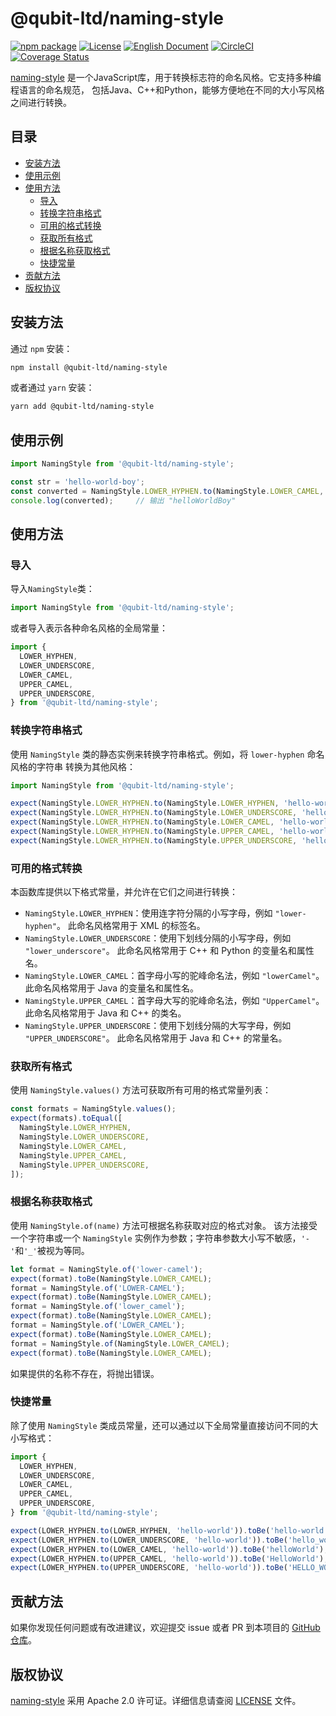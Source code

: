 # @qubit-ltd/naming-style 

[![npm package](https://img.shields.io/npm/v/@qubit-ltd/naming-style.svg)](https://npmjs.com/package/@qubit-ltd/naming-style)
[![License](https://img.shields.io/badge/License-Apache-blue.svg)](https://www.apache.org/licenses/LICENSE-2.0)
[![English Document](https://img.shields.io/badge/Document-English-blue.svg)](README.md)
[![CircleCI](https://dl.circleci.com/status-badge/img/gh/Haixing-Hu/js-naming-style/tree/master.svg?style=shield)](https://dl.circleci.com/status-badge/redirect/gh/Haixing-Hu/js-naming-style/tree/master)
[![Coverage Status](https://coveralls.io/repos/github/Haixing-Hu/js-naming-style/badge.svg?branch=master)](https://coveralls.io/github/Haixing-Hu/js-naming-style?branch=master)

[naming-style] 是一个JavaScript库，用于转换标志符的命名风格。它支持多种编程语言的命名规范，
包括Java、C++和Python，能够方便地在不同的大小写风格之间进行转换。

## <span id="content">目录</span>

- [安装方法](#installation)
- [使用示例](#example)
- [使用方法](#usage)
  - [导入](#import)
  - [转换字符串格式](#convert)
  - [可用的格式转换](#formats)
  - [获取所有格式](#all-formats)
  - [根据名称获取格式](#get-format)
  - [快捷常量](#shortcuts)
- [贡献方法](#contributing)
- [版权协议](#license)

## <span id="installation">安装方法</span>

通过 `npm` 安装：
```bash
npm install @qubit-ltd/naming-style
```
或者通过 `yarn` 安装：
```bash
yarn add @qubit-ltd/naming-style
```

## <span id="example">使用示例</span>

```js
import NamingStyle from '@qubit-ltd/naming-style';

const str = 'hello-world-boy';
const converted = NamingStyle.LOWER_HYPHEN.to(NamingStyle.LOWER_CAMEL, str);
console.log(converted);     // 输出 "helloWorldBoy"
```

## <span id="usage">使用方法</span>

### <span id="import">导入</span>

导入`NamingStyle`类：
```js
import NamingStyle from '@qubit-ltd/naming-style';
```
或者导入表示各种命名风格的全局常量：
```js
import {
  LOWER_HYPHEN,
  LOWER_UNDERSCORE,
  LOWER_CAMEL,
  UPPER_CAMEL,
  UPPER_UNDERSCORE,
} from '@qubit-ltd/naming-style';
```

### <span id="convert">转换字符串格式</span>

使用 `NamingStyle` 类的静态实例来转换字符串格式。例如，将 `lower-hyphen` 命名风格的字符串
转换为其他风格：

```js
import NamingStyle from '@qubit-ltd/naming-style';

expect(NamingStyle.LOWER_HYPHEN.to(NamingStyle.LOWER_HYPHEN, 'hello-world')).toBe('hello-world');
expect(NamingStyle.LOWER_HYPHEN.to(NamingStyle.LOWER_UNDERSCORE, 'hello-world')).toBe('hello_world');
expect(NamingStyle.LOWER_HYPHEN.to(NamingStyle.LOWER_CAMEL, 'hello-world')).toBe('helloWorld');
expect(NamingStyle.LOWER_HYPHEN.to(NamingStyle.UPPER_CAMEL, 'hello-world')).toBe('HelloWorld');
expect(NamingStyle.LOWER_HYPHEN.to(NamingStyle.UPPER_UNDERSCORE, 'hello-world')).toBe('HELLO_WORLD');
```

### <span id="formats">可用的格式转换</span>

本函数库提供以下格式常量，并允许在它们之间进行转换：

- `NamingStyle.LOWER_HYPHEN`：使用连字符分隔的小写字母，例如 `"lower-hyphen"`。
  此命名风格常用于 XML 的标签名。
- `NamingStyle.LOWER_UNDERSCORE`：使用下划线分隔的小写字母，例如 `"lower_underscore"`。
  此命名风格常用于 C++ 和 Python 的变量名和属性名。
- `NamingStyle.LOWER_CAMEL`：首字母小写的驼峰命名法，例如 `"lowerCamel"`。
  此命名风格常用于 Java 的变量名和属性名。
- `NamingStyle.UPPER_CAMEL`：首字母大写的驼峰命名法，例如 `"UpperCamel"`。  
  此命名风格常用于 Java 和 C++ 的类名。
- `NamingStyle.UPPER_UNDERSCORE`：使用下划线分隔的大写字母，例如 `"UPPER_UNDERSCORE"`。
  此命名风格常用于 Java 和 C++ 的常量名。

### <span id="all-formats">获取所有格式</span>

使用 `NamingStyle.values()` 方法可获取所有可用的格式常量列表：

```js
const formats = NamingStyle.values();
expect(formats).toEqual([
  NamingStyle.LOWER_HYPHEN,
  NamingStyle.LOWER_UNDERSCORE,
  NamingStyle.LOWER_CAMEL,
  NamingStyle.UPPER_CAMEL,
  NamingStyle.UPPER_UNDERSCORE,
]);
```

### <span id="get-format">根据名称获取格式</span>

使用 `NamingStyle.of(name)` 方法可根据名称获取对应的格式对象。
该方法接受一个字符串或一个 `NamingStyle` 实例作为参数；字符串参数大小写不敏感，`'-'`和`'_'`被视为等同。

```js
let format = NamingStyle.of('lower-camel');
expect(format).toBe(NamingStyle.LOWER_CAMEL);
format = NamingStyle.of('LOWER-CAMEL');
expect(format).toBe(NamingStyle.LOWER_CAMEL);
format = NamingStyle.of('lower_camel');
expect(format).toBe(NamingStyle.LOWER_CAMEL);
format = NamingStyle.of('LOWER_CAMEL');
expect(format).toBe(NamingStyle.LOWER_CAMEL);
format = NamingStyle.of(NamingStyle.LOWER_CAMEL);
expect(format).toBe(NamingStyle.LOWER_CAMEL);
```

如果提供的名称不存在，将抛出错误。

### <span id="shortcuts">快捷常量</span>

除了使用 `NamingStyle` 类成员常量，还可以通过以下全局常量直接访问不同的大小写格式：

```js
import { 
  LOWER_HYPHEN,
  LOWER_UNDERSCORE,
  LOWER_CAMEL, 
  UPPER_CAMEL, 
  UPPER_UNDERSCORE, 
} from '@qubit-ltd/naming-style';

expect(LOWER_HYPHEN.to(LOWER_HYPHEN, 'hello-world')).toBe('hello-world');
expect(LOWER_HYPHEN.to(LOWER_UNDERSCORE, 'hello-world')).toBe('hello_world');
expect(LOWER_HYPHEN.to(LOWER_CAMEL, 'hello-world')).toBe('helloWorld');
expect(LOWER_HYPHEN.to(UPPER_CAMEL, 'hello-world')).toBe('HelloWorld');
expect(LOWER_HYPHEN.to(UPPER_UNDERSCORE, 'hello-world')).toBe('HELLO_WORLD');
```

## <span id="contributing">贡献方法</span>

如果你发现任何问题或有改进建议，欢迎提交 issue 或者 PR 到本项目的 [GitHub 仓库]。

## <span id="license">版权协议</span>

[naming-style] 采用 Apache 2.0 许可证。详细信息请查阅 [LICENSE](LICENSE) 文件。

[naming-style]: https://npmjs.com/package/@qubit-ltd/naming-style
[GitHub 仓库]: https://github.com/Haixing-Hu/js-naming-style
